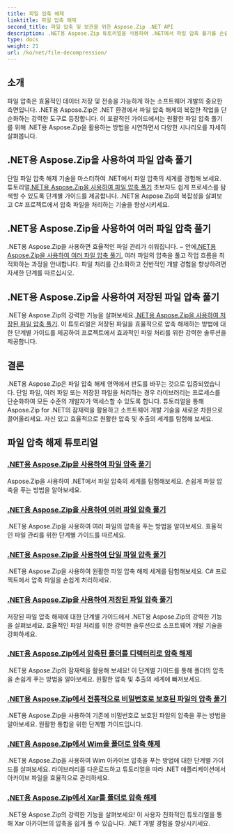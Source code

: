 ```yaml
---
title: 파일 압축 해제
linktitle: 파일 압축 해제
second_title: 파일 압축 및 보관을 위한 Aspose.Zip .NET API
description: .NET용 Aspose.Zip 튜토리얼을 사용하여 .NET에서 파일 압축 풀기를 손쉽게 마스터하세요. 단계별 가이드를 통해 압축 파일을 효율적으로 처리하는 방법을 알아보세요.
type: docs
weight: 21
url: /ko/net/file-decompression/
---
```



## 소개

파일 압축은 효율적인 데이터 저장 및 전송을 가능하게 하는 소프트웨어 개발의 중요한 측면입니다. .NET용 Aspose.Zip은 .NET 환경에서 파일 압축 해제의 복잡한 작업을 단순화하는 강력한 도구로 등장합니다. 이 포괄적인 가이드에서는 원활한 파일 압축 풀기를 위해 .NET용 Aspose.Zip을 활용하는 방법을 시연하면서 다양한 시나리오를 자세히 살펴봅니다.

## .NET용 Aspose.Zip을 사용하여 파일 압축 풀기

단일 파일 압축 해제 기술을 마스터하여 .NET에서 파일 압축의 세계를 경험해 보세요. 튜토리얼[.NET용 Aspose.Zip을 사용하여 파일 압축 풀기](./decompress-file/) 초보자도 쉽게 프로세스를 탐색할 수 있도록 단계별 가이드를 제공합니다. .NET용 Aspose.Zip의 복잡성을 살펴보고 C# 프로젝트에서 압축 파일을 처리하는 기술을 향상시키세요.

## .NET용 Aspose.Zip을 사용하여 여러 파일 압축 풀기

 .NET용 Aspose.Zip을 사용하면 효율적인 파일 관리가 쉬워집니다. ~ 안에[.NET용 Aspose.Zip을 사용하여 여러 파일 압축 풀기](./decompress-multiple-files/), 여러 파일의 압축을 풀고 작업 흐름을 최적화하는 과정을 안내합니다. 파일 처리를 간소화하고 전반적인 개발 경험을 향상하려면 자세한 단계를 따르십시오.

## .NET용 Aspose.Zip을 사용하여 저장된 파일 압축 풀기

 .NET용 Aspose.Zip의 강력한 기능을 살펴보세요.[.NET용 Aspose.Zip을 사용하여 저장된 파일 압축 풀기](./decompress-stored-file/). 이 튜토리얼은 저장된 파일을 효율적으로 압축 해제하는 방법에 대한 단계별 가이드를 제공하여 프로젝트에서 효과적인 파일 처리를 위한 강력한 솔루션을 제공합니다.

## 결론

.NET용 Aspose.Zip은 파일 압축 해제 영역에서 판도를 바꾸는 것으로 입증되었습니다. 단일 파일, 여러 파일 또는 저장된 파일을 처리하는 경우 라이브러리는 프로세스를 단순화하여 모든 수준의 개발자가 액세스할 수 있도록 합니다. 튜토리얼을 통해 Aspose.Zip for .NET의 잠재력을 활용하고 소프트웨어 개발 기술을 새로운 차원으로 끌어올리세요. 자신 있고 효율적으로 원활한 압축 및 추출의 세계를 탐험해 보세요.
## 파일 압축 해제 튜토리얼
### [.NET용 Aspose.Zip을 사용하여 파일 압축 풀기](./decompress-file/)
Aspose.Zip을 사용하여 .NET에서 파일 압축의 세계를 탐험해보세요. 손쉽게 파일 압축을 푸는 방법을 알아보세요.
### [.NET용 Aspose.Zip을 사용하여 여러 파일 압축 풀기](./decompress-multiple-files/)
.NET용 Aspose.Zip을 사용하여 여러 파일의 압축을 푸는 방법을 알아보세요. 효율적인 파일 관리를 위한 단계별 가이드를 따르세요.
### [.NET용 Aspose.Zip을 사용하여 단일 파일 압축 풀기](./decompress-single-file/)
.NET용 Aspose.Zip을 사용하여 원활한 파일 압축 해제 세계를 탐험해보세요. C# 프로젝트에서 압축 파일을 손쉽게 처리하세요.
### [.NET용 Aspose.Zip을 사용하여 저장된 파일 압축 풀기](./decompress-stored-file/)
저장된 파일 압축 해제에 대한 단계별 가이드에서 .NET용 Aspose.Zip의 강력한 기능을 살펴보세요. 효율적인 파일 처리를 위한 강력한 솔루션으로 소프트웨어 개발 기술을 강화하세요.
### [.NET용 Aspose.Zip에서 압축된 폴더를 디렉터리로 압축 해제](./decompress-compressed-folder-directory/)
.NET용 Aspose.Zip의 잠재력을 활용해 보세요! 이 단계별 가이드를 통해 폴더의 압축을 손쉽게 푸는 방법을 알아보세요. 원활한 압축 및 추출의 세계에 빠져보세요.
### [.NET용 Aspose.Zip에서 전통적으로 비밀번호로 보호된 파일의 압축 풀기](./decompress-traditionally-password-protected-file/)
.NET용 Aspose.Zip을 사용하여 기존에 비밀번호로 보호된 파일의 압축을 푸는 방법을 알아보세요. 원활한 통합을 위한 단계별 가이드입니다.
### [.NET용 Aspose.Zip에서 Wim을 폴더로 압축 해제](./decompress-wim-folder/)
.NET용 Aspose.Zip을 사용하여 Wim 아카이브 압축을 푸는 방법에 대한 단계별 가이드를 살펴보세요. 라이브러리를 다운로드하고 튜토리얼을 따라 .NET 애플리케이션에서 아카이브 파일을 효율적으로 관리하세요.
### [.NET용 Aspose.Zip에서 Xar를 폴더로 압축 해제](./decompress-xar-folder/)
.NET용 Aspose.Zip의 강력한 기능을 살펴보세요! 이 사용자 친화적인 튜토리얼을 통해 Xar 아카이브의 압축을 쉽게 풀 수 있습니다. .NET 개발 경험을 향상시키세요.